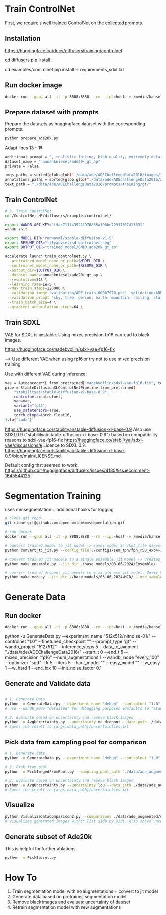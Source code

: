# Train ControlNet
First, we require a well trained ControlNet on the collected prompts.

## Installation 
https://huggingface.co/docs/diffusers/training/controlnet

cd diffusers
pip install . 

cd examples/controlnet
pip install -r requirements_sdxl.txt

## Run docker image
```bash
docker run --gpus all -it -p 8888:8888 --rm --ipc=host -v /media/hansel/SSD/Code/SyntheticData/ControlNet_HF/:/ControlNet_HF/ -v /media/hansel/SSD/Data/StandardCV/:/ControlNet_HF/data/ -w /ControlNet_HF/ --name cn_c hannahkniesel/cn_hf bash
```

## Prepare dataset with prompts
Prepare the datasets as huggingface dataset with the corresponding prompts.
```bash
python prepare_ade20k.py
```
Adapt lines 13 - 19:
```bash
additional_prompt = ", realistic looking, high-quality, extremely detailed"
dataset_name = "hannahkniesel/ade20k_gt_ap"
private = False

imgs_paths = sorted(glob.glob("./data/ade/ADEChallengeData2016/images/training/*.jpg"))
annotations_paths = sorted(glob.glob("./data/ade/ADEChallengeData2016/annotations/training/*.png"))
text_path = "./data/ade/ADEChallengeData2016/prompts/training/gt/"
```

## Train ControlNet

```bash
# 3. Train ControlNet
cd /ControlNet_HF/diffusers/examples/controlnet/

export WANDB_API_KEY="f9ac711f43521f970835a198be72917607413691"
wandb init

export MODEL_DIR="runwayml/stable-diffusion-v1-5"
export RESUME_DIR="lllyasviel/sd-controlnet-seg" 
export OUTPUT_DIR="trained_model/CN10_ade20k_gt_ap"

accelerate launch train_controlnet.py \
 --pretrained_model_name_or_path=$MODEL_DIR \
 --controlnet_model_name_or_path=$RESUME_DIR \
 --output_dir=$OUTPUT_DIR \
 --dataset_name=hannahkniesel/ade20k_gt_ap \
 --resolution=512 \
 --learning_rate=1e-5 \
 --max_train_steps=120000 \
 --validation_image 'validation/ADE_train_00007970.png' 'validation/ADE_train_00011548.png' 'validation/ADE_train_00012753.png' 'validation/ADE_train_00015154.png' 'validation/ADE_train_00017975.png'  \
 --validation_prompt 'sky, tree, person, earth, mountain, railing, stairs' 'wall, floor, ceiling, cabinet, door, column, chandelier' 'building, sky, tree, road, grass, sidewalk, door, car, streetlight' 'wall, floor, ceiling, painting, desk, fireplace, book, stool, vase' 'wall, building, sky, tree, road, sidewalk, plant, car, signboard, streetlight'  \
 --train_batch_size=4 \
 --gradient_accumulation_steps=64 \

```

## Train SDXL 
VAE for SDXL is unstable. Using mixed precision fp16 can lead to black images. 

https://huggingface.co/madebyollin/sdxl-vae-fp16-fix

--> Use different VAE when using fp16 or try not to use mixed precision training

Use with different VAE during inference:

```bash
vae = AutoencoderKL.from_pretrained("madebyollin/sdxl-vae-fp16-fix", torch_dtype=torch.float16).to("cuda")
pipe = StableDiffusionXLControlNetPipeline.from_pretrained(
    "stabilityai/stable-diffusion-xl-base-0.9",
    controlnet=controlnet,
    vae=vae,
    variant="fp16",
    use_safetensors=True,
    torch_dtype=torch.float16,
).to("cuda")
```
https://huggingface.co/stabilityai/stable-diffusion-xl-base-0.9
Also use SDXL0.9 ("stabilityai/stable-diffusion-xl-base-0.9") based on compatibility reasons to sdxl-vae-fp16-fix
https://huggingface.co/stabilityai/sdxl-vae/discussions/6
Licence to SDXL 0.9: https://huggingface.co/stabilityai/stable-diffusion-xl-base-0.9/blob/main/LICENSE.md

Default config that seemed to work:
https://github.com/huggingface/diffusers/issues/4185#issuecomment-1645544125



# Segmentation Training 
uses mmsegmentation + additional hooks for logging

```bash
# clone git repo
git clone git@github.com:open-mmlab/mmsegmentation.git

# run docker
docker run --gpus all -it -p 8888:8888 --rm --ipc=host -v /media/hansel/SSD/Code/SyntheticData/mmsegmentation_basic/:/mmsegmentation/ -v /media/hansel/SSD/Data/StandardCV/:/mmsegmentation/data/ -w /mmsegmentation/ --name mmsegmentation_c hannahkniesel/mmsegmentation:v03 bash

# convert trained model to jit model -> saves model in ckpt_file directory 
python convert_to_jit.py --config_file ./configs/sem_fpn/fpn_r50_4xb4-160k_ade20k-512x512_noaug.py --ckpt_file "./work_dirs/fpn_r50_4xb4-160k_ade20k-512x512_noaug/20240127_201404/best_mIoU_epoch_136.pth" 

# convert trained jit models to a single ensemble jit model -> creates a single model out of all models in directory. Saves model in same directory 
python make_ensemble.py --jit_dir ./base_models/03-06-2024/Ensemble/  

# convert trained dropout jit models to a single mcd jit model. Saves model in same directory 
python make_mcd.py --jit_dir ./base_models/03-06-2024/MCD/ --mcd_samples 5  
```

# Generate Data

## Run docker 
```bash 
docker run --gpus all -it -p 8888:8888 --rm --ipc=host -v /media/hansel/SSD/Code/SyntheticData/Augmentations_ControlNet/:/Augmentations_ControlNet/ -v /media/hansel/SSD/Data/StandardCV/:/Augmentations_ControlNet/data/ -v /media/hansel/SSD/Code/SyntheticData/CN_Training/ControlNet/models/:/Augmentations_ControlNet/models/ -v /media/hansel/SSD/Code/SyntheticData/segmentationAL/work_dirs/:/Augmentations_ControlNet/seg_models/ -v /media/hansel/SSD/Code/SyntheticData/ControlNet_HF/diffusers/examples/controlnet/trained_model/:/Augmentations_ControlNet/controlnet/ -w /Augmentations_ControlNet/ --name augmentation_c hannahkniesel/augmentation_controlnet:latentoptim bash
```


python -u GenerateData.py --experiment_name "512x512/initnoise-01/" --controlnet "1.0" --finetuned_checkpoint "" --prompt_type "gt" --wandb_project "512x512" --inference_steps 5 --data_to_augment "./data/ade/ADEChallengeData2016/" --start_t 0 --end_t 5 --mixed_precision "fp16" --num_augmentations 1 --wandb_mode "every_100" --optimizer "sgd" --lr 5 --iters 5 --hard_model "" --easy_model "" --w_easy 1 --w_hard 1 --end_idx 10 --init_noise_factor 0.1


## Generate and Validate data

```bash

# 1. Generate Data
python -u GenerateData.py --experiment_name "debug" --controlnet "1.0" --finetuned_checkpoint "./controlnet/CN10_ade20k_gt_ap/checkpoint-20000/controlnet" --prompt_type "gt" --wandb_project "Debug" --inference_steps 5 --optimize --lr 10 --loss lcu --iters 10 --start_t 0 --end_t 1 --mixed_precision "bf16" --end_idx 10 --model_path "./seg_models/fpn_r50_4xb4-160k_ade20k-512x512_noaug/20240127_201404/" --num_augmentations 1
# use --wandb_mode "detailed" for debugging purposes (defaults to "standard")

# 2. Evaluate based on uncertainty and remove black images
python -u AvgUncertainty.py --uncertainty mc_dropout --data_path ./data/ade_augmented/uncertainty/baseline/ --model_path "./seg_models/fpn_r50_4xb4-160k_ade20k-512x512_noaug/20240127_201404/" --remove_black_images
# Saves the result to {args.data_path}/uncertainties.txt

```

## Pick data from sampling pool for comparison
```bash
# 1. Generate data
python -u GenerateData.py --experiment_name "debug" --controlnet "1.0" --finetuned_checkpoint "./controlnet/CN10_ade20k_gt_ap/checkpoint-20000/controlnet" --prompt_type "gt" --wandb_project "Debug" --inference_steps 5 --loss lcu --mixed_precision "bf16" --end_idx 10 --model_path "./seg_models/fpn_r50_4xb4-160k_ade20k-512x512_noaug/20240127_201404/" --num_augmentations 100

# 2. Pick from pool
python -u PickImagedFromPool.py --sampling_pool_path "./data/ade_augmented/uncertainty/sampling_pool/" --save_to "./data/ade_augmented/uncertainty/sampled_lcu_10/" --model_path "./seg_models/fpn_r50_4xb4-160k_ade20k-512x512_noaug/20240127_201404/" --uncertainty lcu --top_n 10

# 3. Evaluate based on uncertainty and remove black images
python -u AvgUncertainty.py --uncertainty lcu --data_path ./data/ade_augmented/uncertainty/sampled_lcu_10/ --model_path "./seg_models/fpn_r50_4xb4-160k_ade20k-512x512_noaug/20240127_201404/" --remove_black_images
# Saves the result to {args.data_path}/uncertainties.txt

```

## Visualize
```bash
python VisualizeDataComparison2.py --comparisons ./data/ade_augmented/uncertainty/baseline/ ./data/ade_augmented/uncertainty/mc0/ ./data/ade_augmented/uncertainty/mc1/ ./data/ade_augmented/uncertainty/mc2/ ./data/ade_augmented/uncertainty/mc3/ ./data/ade_augmented/uncertainty/mc4/  --save_to "./Visualizations/MCDropout/" --n_images 50 --uncertainty "mcdropout"
# visualizes generated images within list side by side. Also shows uncertainty image when --uncertainty is defined.
```
## Generate subset of Ade20k
This is helpful for further ablations. 
```bash
python -u PickSubset.py
```

# How To
1. Train segmentation model with no augmentations + convert to jit model
2. Generate data based on pretrained segmentation model 
3. Remove black images and evaluate uncertainty of dataset
4. Retrain segmentation model with new augmentations

